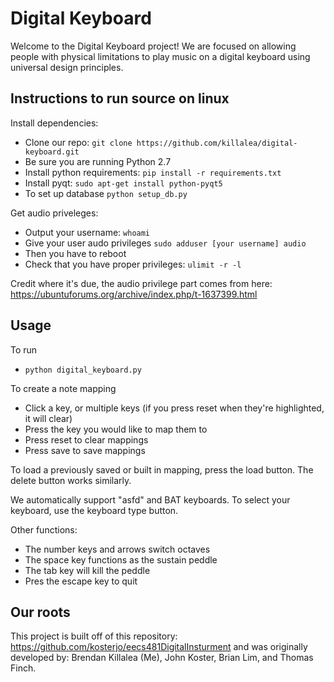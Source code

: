 # Digital Keyboard

Welcome to the Digital Keyboard project! We are focused on allowing people with physical limitations to play music on a digital keyboard using universal design principles.


## Instructions to run source on linux

Install dependencies:
* Clone our repo: `git clone https://github.com/killalea/digital-keyboard.git`
* Be sure you are running Python 2.7
* Install python requirements: `pip install -r requirements.txt`
* Install pyqt: `sudo apt-get install python-pyqt5`
* To set up database `python setup_db.py`

Get audio priveleges:
* Output your username: `whoami`
* Give your user audo privileges `sudo adduser [your username] audio`
* Then you have to reboot
* Check that you have proper privileges: `ulimit -r -l`

Credit where it's due, the audio privilege part comes from here: https://ubuntuforums.org/archive/index.php/t-1637399.html

## Usage

To run
* `python digital_keyboard.py`

To create a note mapping
* Click a key, or multiple keys (if you press reset when they're highlighted, it will clear)
* Press the key you would like to map them to
* Press reset to clear mappings
* Press save to save mappings

To load a previously saved or built in mapping, press the load button. The delete button works similarly.

We automatically support "asfd" and BAT keyboards. To select your keyboard, use the keyboard type button.

Other functions:
* The number keys and arrows switch octaves
* The space key functions as the sustain peddle
* The tab key will kill the peddle
* Pres the escape key to quit

## Our roots

This project is built off of this repository: https://github.com/kosterjo/eecs481DigitalInsturment and was originally developed by:
Brendan Killalea (Me), John Koster, Brian Lim, and Thomas Finch. 

